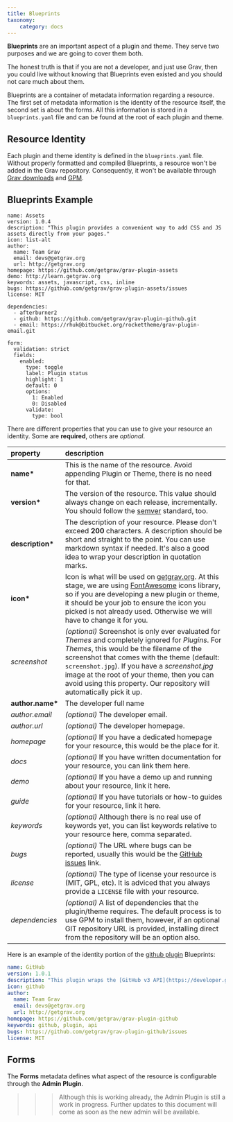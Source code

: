 ```yaml
---
title: Blueprints
taxonomy:
    category: docs
---
```


**Blueprints** are an important aspect of a plugin and theme. They serve two purposes and we are going to cover them both.

The honest truth is that if you are not a developer, and just use Grav, then you could live without knowing that Blueprints even existed and you should not care much about them.

Blueprints are a container of metadata information regarding a resource. The first set of metadata information is the identity of the resource itself, the second set is about the forms. All this information is stored in a `blueprints.yaml` file and can be found at the root of each plugin and theme.

## Resource Identity

Each plugin and theme identity is defined in the `blueprints.yaml` file. Without properly formatted and compiled Blueprints, a resource won't be added in the Grav repository. Consequently, it won't be available through [Grav downloads](http://getgrav.org/downloads) and [GPM](../grav-gpm).

## Blueprints Example

```
name: Assets
version: 1.0.4
description: "This plugin provides a convenient way to add CSS and JS assets directly from your pages."
icon: list-alt
author:
  name: Team Grav
  email: devs@getgrav.org
  url: http://getgrav.org
homepage: https://github.com/getgrav/grav-plugin-assets
demo: http://learn.getgrav.org
keywords: assets, javascript, css, inline
bugs: https://github.com/getgrav/grav-plugin-assets/issues
license: MIT

dependencies:
  - afterburner2
  - github: https://github.com/getgrav/grav-plugin-github.git
  - email: https://rhuk@bitbucket.org/rockettheme/grav-plugin-email.git

form:
  validation: strict
  fields:
    enabled:
      type: toggle
      label: Plugin status
      highlight: 1
      default: 0
      options:
        1: Enabled
        0: Disabled
      validate:
        type: bool
```

There are different properties that you can use to give your resource an identity. Some are **required**, others are _optional_.

|      property     |                                                                                                                                                                                description                                                                                                                                                                                |
| :---------------- | :------------------------------------------------------------------------------------------------------------------------------------------------------------------------------------------------------------------------------------------------------------------------------------------------------------------------------------------------------------------------ |
| __name*__         | This is the name of the resource. Avoid appending Plugin or Theme, there is no need for that.                                                                                                                                                                                                                                                                              |
| __version*__      | The version of the resource. This value should always change on each release, incrementally. You should follow the [semver](http://semver.org/) standard, too.                                                                                                                                                                                                            |
| __description*__  | The description of your resource. Please don't exceed **200** characters. A description should be short and straight to the point. You can use markdown syntax if needed. It's also a good idea to wrap your description in quotation marks.                                                                                                                              |
| __icon*__         | Icon is what will be used on [getgrav.org](http://getgrav.org). At this stage, we are using [FontAwesome](http://fortawesome.github.io/Font-Awesome/icons/) icons library, so if you are developing a new plugin or theme, it should be your job to ensure the icon you picked is not already used. Otherwise we will have to change it for you.                          |
| _screenshot_      | _(optional)_ Screenshot is only ever evaluated for _Themes_ and completely ignored for _Plugins_. For _Themes_, this would be the filename of the screenshot that comes with the theme (default: `screenshot.jpg`). If you have a _screenshot.jpg_ image at the root of your theme, then you can avoid using this property. Our repository will automatically pick it up. |
| __author.name*__  | The developer full name                                                                                                                                                                                                                                                                                                                                                   |
| _author.email_    | _(optional)_ The developer email.                                                                                                                                                                                                                                                                                                                                                      |
| _author.url_      | _(optional)_ The developer homepage.                                                                                                                                                                                                                                                                                                                                      |
| _homepage_        | _(optional)_ If you have a dedicated homepage for your resource, this would be the place for it.                                                                                                                                                                                                                                                                          |
| _docs_            | _(optional)_ If you have written documentation for your resource, you can link them here.                                                                                                                                                                                                                                                                                 |
| _demo_            | _(optional)_ If you have a demo up and running about your resource, link it here.                                                                                                                                                                                                                                                                                         |
| _guide_           | _(optional)_ If you have tutorials or how-to guides for your resource, link it here.                                                                                                                                                                                                                                                                                      |
| _keywords_        | _(optional)_ Although there is no real use of keywords yet, you can list keywords relative to your resource here, comma separated.                                                                                                                                                                                                                                        |
| _bugs_            | _(optional)_ The URL where bugs can be reported, usually this would be the [GitHub issues](https://guides.github.com/features/issues/) link.                                                                                                                                                                                                                              |
| _license_         | _(optional)_ The type of license your resource is (MIT, GPL, etc). It is adviced that you always provide a `LICENSE` file with your resource.                                                                                                                                                                                                                             |
| _dependencies_    | _(optional)_ A list of dependencies that the plugin/theme requires.  The default process is to use GPM to install them, however, if an optional GIT repository URL is provided, installing direct from the repository will be an option also. |

Here is an example of the identity portion of the [github plugin](http://github.com/getgrav/grav-plugin-github) Blueprints:

```yaml
name: GitHub
version: 1.0.1
description: "This plugin wraps the [GitHub v3 API](https://developer.github.com/v3/) and uses the [php-github-api](https://github.com/KnpLabs/php-github-api/) library to add a nice GitHub touch to your Grav pages."
icon: github
author:
  name: Team Grav
  email: devs@getgrav.org
  url: http://getgrav.org
homepage: https://github.com/getgrav/grav-plugin-github
keywords: github, plugin, api
bugs: https://github.com/getgrav/grav-plugin-github/issues
license: MIT
```


## Forms

The **Forms** metadata defines what aspect of the resource is configurable through the **Admin Plugin**.

>>> Although this is working already, the Admin Plugin is still a work in progress. Further updates to this document will come as soon as the new admin will be available.
